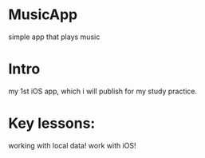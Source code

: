 # MusicApp

simple app that plays music  

# Intro

my 1st iOS app, which i will publish for my study practice.

# Key lessons:

working with local data!
work with iOS!

